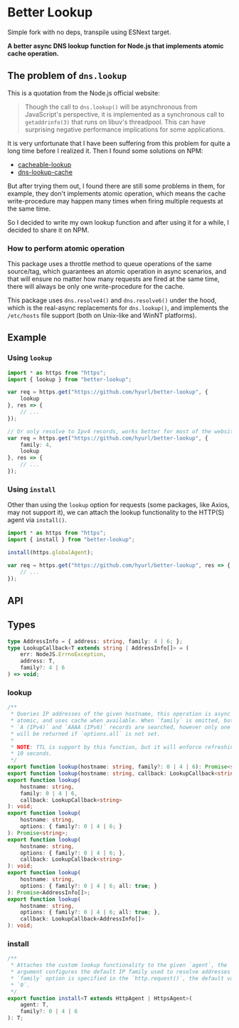 # Better Lookup

Simple fork with no deps, transpile using ESNext target.

**A better async DNS lookup function for Node.js that implements atomic**
**cache operation.**

## The problem of `dns.lookup`

This is a quotation from the Node.js official website:

> Though the call to `dns.lookup()` will be asynchronous from JavaScript's
> perspective, it is implemented as a synchronous call to `getaddrinfo(3)`
> that runs on libuv's threadpool. This can have surprising negative performance
> implications for some applications.

It is very unfortunate that I have been suffering from this problem for quite a
long time before I realized it. Then I found some solutions on NPM:

- [cacheable-lookup](https://www.npmjs.com/package/cacheable-lookup)
- [dns-lookup-cache](https://www.npmjs.com/package/dns-lookup-cache)

But after trying them out, I found there are still some problems in them, for 
example, they don't implements atomic operation, which means the cache 
write-procedure may happen many times when firing multiple requests at the 
same time.

So I decided to write my own lookup function and after using it for a while, I
decided to share it on NPM.

### How to perform atomic operation

This package uses a throttle method to queue operations of the same 
source/tag, which guarantees an atomic operation in async scenarios, and that
will ensure no matter how many requests are fired at the same time, there will 
always be only one write-procedure for the cache.

This package uses `dns.resolve4()` and `dns.resolve6()` under the hood, which is
the real-async replacements for `dns.lookup()`, and implements the `/etc/hosts`
file support (both on Unix-like and WinNT platforms).

## Example

### Using `lookup`

```ts
import * as https from "https";
import { lookup } from "better-lookup";

var req = https.get("https://github.com/hyurl/better-lookup", {
    lookup
}, res => {
    // ...
});

// Or only resolve to Ipv4 records, works better for most of the websites.
var req = https.get("https://github.com/hyurl/better-lookup", {
    family: 4,
    lookup
}, res => {
    // ...
});
```

### Using `install`

Other than using the `lookup` option for requests (some packages, like Axios,
may not support it), we can attach the lookup functionality to the HTTP(S)
agent via `install()`.

```ts
import * as https from "https";
import { install } from "better-lookup";

install(https.globalAgent);

var req = https.get("https://github.com/hyurl/better-lookup", res => {
    // ...
});
```

## API

## Types

```ts
type AddressInfo = { address: string, family: 4 | 6; };
type LookupCallback<T extends string | AddressInfo[]> = (
    err: NodeJS.ErrnoException,
    address: T,
    family?: 4 | 6
) => void;
```

### lookup

```ts
/**
 * Queries IP addresses of the given hostname, this operation is async and
 * atomic, and uses cache when available. When `family` is omitted, both
 * `A (IPv4)` and `AAAA (IPv6)` records are searched, however only one address
 * will be returned if `options.all` is not set.
 * 
 * NOTE: TTL is support by this function, but it will enforce refreshing after
 * 10 seconds.
 */
export function lookup(hostname: string, family?: 0 | 4 | 6): Promise<string>;
export function lookup(hostname: string, callback: LookupCallback<string>): void;
export function lookup(
    hostname: string,
    family: 0 | 4 | 6,
    callback: LookupCallback<string>
): void;
export function lookup(
    hostname: string,
    options: { family?: 0 | 4 | 6; }
): Promise<string>;
export function lookup(
    hostname: string,
    options: { family?: 0 | 4 | 6; },
    callback: LookupCallback<string>
): void;
export function lookup(
    hostname: string,
    options: { family?: 0 | 4 | 6; all: true; }
): Promise<AddressInfo[]>;
export function lookup(
    hostname: string,
    options: { family?: 0 | 4 | 6; all: true; },
    callback: LookupCallback<AddressInfo[]>
): void;
```

### install

```ts
/**
 * Attaches the custom lookup functionality to the given `agent`, the `family` 
 * argument configures the default IP family used to resolve addresses when no
 * `family` option is specified in the `http.request()`, the default value is
 * `0`. 
 */
export function install<T extends HttpAgent | HttpsAgent>(
    agent: T,
    family?: 0 | 4 | 6
): T;
```